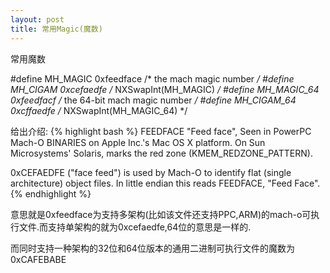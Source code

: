 ```yaml
---
layout: post
title: 常用Magic(魔数)
---
```


常用魔数

#define	MH_MAGIC	0xfeedface	/* the mach magic number */
#define MH_CIGAM	0xcefaedfe	/* NXSwapInt(MH_MAGIC) */
#define MH_MAGIC_64 0xfeedfacf /* the 64-bit mach magic number */
#define MH_CIGAM_64 0xcffaedfe /* NXSwapInt(MH_MAGIC_64) */

给出介绍:
{% highlight bash %}
FEEDFACE	"Feed face", Seen in PowerPC Mach-O BINARIES on Apple Inc.'s Mac OS X platform. On Sun Microsystems' Solaris, marks the red zone (KMEM_REDZONE_PATTERN).

0xCEFAEDFE ("face feed") is used by Mach-O to identify flat (single architecture) object files. In little endian this reads FEEDFACE, "Feed Face".
{% endhighlight %}

意思就是0xfeedface为支持多架构(比如该文件还支持PPC,ARM)的mach-o可执行文件.而支持单架构的就为0xcefaedfe,64位的意思是一样的.

而同时支持一种架构的32位和64位版本的通用二进制可执行文件的魔数为0xCAFEBABE